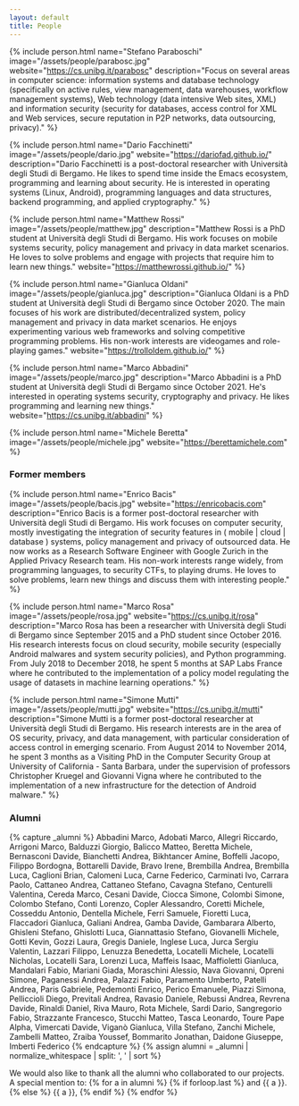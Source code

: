 ```yaml
---
layout: default
title: People
---
```


{% include person.html
   name="Stefano Paraboschi"
   image="/assets/people/parabosc.jpg"
   website="https://cs.unibg.it/parabosc"
   description="Focus on several areas in computer science: information systems and database technology (specifically on active rules, view management, data warehouses, workflow management systems), Web technology (data intensive Web sites, XML) and information security (security for databases, access control for XML and Web services, secure reputation in P2P networks, data outsourcing, privacy)." %}

{% include person.html
   name="Dario Facchinetti"
   image="/assets/people/dario.jpg"
   website="https://dariofad.github.io/"
   description="Dario Facchinetti is a post-doctoral researcher with
   Università degli Studi di Bergamo. He likes to spend time inside
   the Emacs ecosystem, programming and learning about security. He is
   interested in operating systems (Linux, Android), programming
   languages and data structures, backend programming, and applied
   cryptography." %}

{% include person.html
   name="Matthew Rossi"
   image="/assets/people/matthew.jpg"
   description="Matthew Rossi is a PhD student at Università degli Studi di Bergamo. His work
   focuses on mobile systems security, policy management and privacy in data market scenarios.
   He loves to solve problems and engage with projects that require him to learn new things." 
    website="https://matthewrossi.github.io/"
%}

{% include person.html
  name="Gianluca Oldani"
  image="/assets/people/gianluca.jpg"
  description="Gianluca Oldani is a PhD student at Università degli Studi di Bergamo since October 2020. The main focuses of his work are distributed/decentralized system, policy management and privacy in data market scenarios. He enjoys experimenting various web frameworks and solving competitive programming problems. His non-work interests are videogames and role-playing games." 
  website="https://trolloldem.github.io/"
%}
  
{% include person.html
  name="Marco Abbadini"
  image="/assets/people/marco.jpg"
  description="Marco Abbadini is a PhD student at Università degli Studi di Bergamo since October 2021. He's interested in operating systems security, cryptography and privacy. He likes programming and learning new things." 
  website="https://cs.unibg.it/abbadini"
%}

{% include person.html
   name="Michele Beretta"
   image="/assets/people/michele.jpg"
   website="https://berettamichele.com" %}

### Former members

{% include person.html
   name="Enrico Bacis"
   image="/assets/people/bacis.jpg"
   website="https://enricobacis.com"
   description="Enrico Bacis is a former post-doctoral researcher with Università degli Studi di Bergamo. His work focuses on computer security, mostly investigating the integration of security features in ( mobile | cloud | database ) systems, policy management and privacy of outsourced data. He now works as a Research Software Engineer with Google Zurich in the Applied Privacy Research team. His non-work interests range widely, from programming languages, to security CTFs, to playing drums. He loves to solve problems, learn new things and discuss them with interesting people." %}

{% include person.html
   name="Marco Rosa"
   image="/assets/people/rosa.jpg"
   website="https://cs.unibg.it/rosa"
   description="Marco Rosa has been a researcher with Università degli Studi di Bergamo since September 2015 and a PhD student since October 2016. His research interests focus on cloud security, mobile security (especially Android malwares and system security policies), and Python programming. From July 2018 to December 2018, he spent 5 months at SAP Labs France where he contributed to the implementation of a policy model regulating the usage of datasets in machine learning operations." %}

{% include person.html
   name="Simone Mutti"
   image="/assets/people/mutti.jpg"
   website="https://cs.unibg.it/mutti"
   description="Simone Mutti is a former post-doctoral researcher at Università degli Studi di Bergamo. His research interests are in the area of OS security, privacy, and data management, with particular consideration of access control in emerging scenario. From August 2014 to November 2014, he spent 3 months as a Visiting PhD in the Computer Security Group at University of California - Santa Barbara, under the supervision of professors Christopher Kruegel and Giovanni Vigna where he contributed to the implementation of a new infrastructure for the detection of Android malware." %}

### Alumni

<!-- Il codice da qui ordina automaticamente i nomi -->
<!-- Basta aggiungere il nome alla fine di tutti, SEPARATO CON ', ' -->

{% capture _alumni %}
Abbadini Marco, Adobati Marco, Allegri Riccardo, Arrigoni Marco,
Balduzzi Giorgio, Balicco Matteo, Beretta Michele, Bernasconi Davide,
Bianchetti Andrea, Bikhtancer Amine, Boffelli Jacopo, Filippo Bordogna,
Bottarelli Davide, Bravo Irene, Brembilla Andrea, Brembilla Luca,
Caglioni Brian, Calomeni Luca, Carne Federico, Carminati Ivo, Carrara Paolo,
Cattaneo Andrea, Cattaneo Stefano, Cavagna Stefano, Centurelli Valentina,
Cereda Marco, Cesani Davide, Ciocca Simone, Colombi Simone, Colombo Stefano,
Conti Lorenzo, Copler Alessandro, Coretti Michele, Cosseddu Antonio,
Dentella Michele, Ferri Samuele, Fioretti Luca, Flaccadori Gianluca,
Galiani Andrea, Gamba Davide, Gambarara Alberto, Ghisleni Stefano,
Ghislotti Luca, Giannattasio Stefano, Giovanelli Michele, Gotti Kevin,
Gozzi Laura, Gregis Daniele, Inglese Luca, Jurca Sergiu Valentin,
Lazzari Filippo, Lenuzza Benedetta, Locatelli Michele, Locatelli Nicholas,
Locatelli Sara, Lorenzi Luca, Maffeis Isaac, Maffioletti Gianluca,
Mandalari Fabio, Mariani Giada, Moraschini Alessio, Nava Giovanni,
Opreni Simone, Paganessi Andrea, Palazzi Fabio, Paramento Umberto,
Patelli Andrea, Paris Gabriele, Pedemonti Enrico, Perico Emanuele,
Piazzi Simona, Pelliccioli Diego, Previtali Andrea, Ravasio Daniele,
Rebussi Andrea, Revrena Davide, Rinaldi Daniel, Riva Mauro, Rota Michele,
Sardi Dario, Sangregorio Fabio, Strazzante Francesco, Stucchi Matteo,
Tasca Leonardo, Toure Pape Alpha, Vimercati Davide, Viganò Gianluca,
Villa Stefano, Zanchi Michele, Zambelli Matteo, Zraiba Youssef,
Bommarito Jonathan, Daidone Giuseppe, Imberti Federico
{% endcapture %}
{% assign alumni = _alumni | normalize_whitespace | split: ', ' | sort %}

<p>
We would also like to thank all the alumni who collaborated to our
projects. A special mention to:
{% for a in alumni %}
   {% if forloop.last %}
      and {{ a }}.
   {% else %}
      {{ a }},
   {% endif %}
{% endfor %}
</p>
